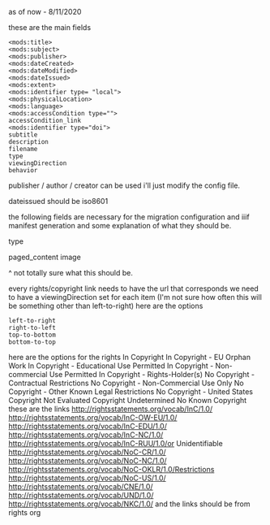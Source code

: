 as of now - 8/11/2020

these are the main fields 
```
<mods:title>
<mods:subject>
<mods:publisher>
<mods:dateCreated>
<mods:dateModified>
<mods:dateIssued>
<mods:extent>
<mods:identifier type= "local">
<mods:physicalLocation>
<mods:language>
<mods:accessCondition type="">
accessCondition_link	
<mods:identifier type="doi">
subtitle
description
filename
type
viewingDirection
behavior
```

publisher / author / creator can be used i'll just modify the config file.

dateissued should be iso8601


the following fields are necessary for the migration configuration and iiif manifest generation and some explanation of what they should be.

type

paged_content
image

^ not totally sure what this should be.

every rights/copyright link needs to have the url that corresponds
we need to have a viewingDirection set for each item (I'm not sure how often this will be something other than left-to-right) here are the options

	left-to-right
	right-to-left
	top-to-bottom
	bottom-to-top

here are the options for the rights 
	In Copyright
	In Copyright - EU Orphan Work
	In Copyright - Educational Use Permitted
	In Copyright - Non-commercial Use Permitted
	In Copyright - Rights-Holder(s)
	No Copyright - Contractual Restrictions
	No Copyright - Non-Commercial Use Only
	No Copyright - Other Known Legal Restrictions
	No Copyright - United States
	Copyright Not Evaluated
	Copyright Undetermined
	No Known Copyright
these are the links
	http://rightsstatements.org/vocab/InC/1.0/
	http://rightsstatements.org/vocab/InC-OW-EU/1.0/
	http://rightsstatements.org/vocab/InC-EDU/1.0/
	http://rightsstatements.org/vocab/InC-NC/1.0/
	http://rightsstatements.org/vocab/InC-RUU/1.0/or Unidentifiable
	http://rightsstatements.org/vocab/NoC-CR/1.0/
	http://rightsstatements.org/vocab/NoC-NC/1.0/
	http://rightsstatements.org/vocab/NoC-OKLR/1.0/Restrictions
	http://rightsstatements.org/vocab/NoC-US/1.0/
	http://rightsstatements.org/vocab/CNE/1.0/
	http://rightsstatements.org/vocab/UND/1.0/
	http://rightsstatements.org/vocab/NKC/1.0/
and the links should be from rights org


